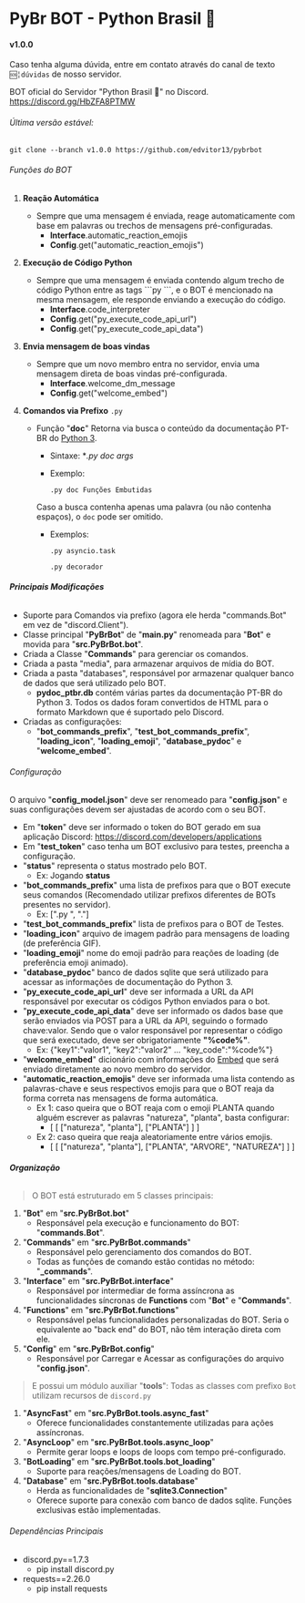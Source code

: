 # PyBr BOT - Python Brasil 🐍

#### v1.0.0

Caso tenha alguma dúvida, entre em contato através do canal de texto `🆘╎dúvidas` de nosso servidor.

BOT oficial do Servidor "Python Brasil 🐍" no Discord. https://discord.gg/HbZFA8PTMW



###### Última versão estável:

```
git clone --branch v1.0.0 https://github.com/edvitor13/pybrbot
```



###### Funções do BOT

1. **Reação Automática**
   - Sempre que uma mensagem é enviada, reage automaticamente com base em palavras ou trechos de mensagens pré-configuradas.
      - **Interface**.automatic_reaction_emojis
      - **Config**.get("automatic_reaction_emojis")
   
2. **Execução de Código Python**
   - Sempre que uma mensagem é enviada contendo algum trecho de código Python entre as tags \```py \```, e o BOT é mencionado na mesma mensagem, ele responde enviando a execução do código.
      - **Interface**.code_interpreter
      - **Config**.get("py_execute_code_api_url")
      - **Config**.get("py_execute_code_api_data")

3. **Envia mensagem de boas vindas**
   - Sempre que um novo membro entra no servidor, envia uma mensagem direta de boas vindas pré-configurada.
      - **Interface**.welcome_dm_message
      - **Config**.get("welcome_embed")

4. **Comandos via Prefixo** `.py`
   
   - Função "**doc**"
      Retorna via busca o conteúdo da documentação PT-BR do [Python 3](https://docs.python.org/pt-br/3/).
      
      - Sintaxe: **.py doc *args**
      
      - Exemplo: 
      
        ```
        .py doc Funções Embutidas
        ```
      
      Caso a busca contenha apenas uma palavra (ou não contenha espaços), o `doc` pode ser omitido.
      - Exemplos: 
      
        ```
        .py asyncio.task
        ```
      
        ```
        .py decorador
        ```
      
        
        

###### **Principais Modificações**

- Suporte para Comandos via prefixo (agora ele herda "commands.Bot" em vez de "discord.Client").
- Classe principal "**PyBrBot**" de "**main.py**" renomeada para "**Bot**" e movida para "**src.PyBrBot.bot**".
- Criada a Classe "**Commands**" para gerenciar os comandos.
- Criada a pasta "media", para armazenar arquivos de mídia do BOT.
- Criada a pasta "databases", responsável por armazenar qualquer banco de dados que será utilizado pelo BOT.
   - **pydoc_ptbr.db** contém várias partes da documentação PT-BR do Python 3. Todos os dados foram convertidos de HTML para o formato Markdown que é suportado pelo Discord.
- Criadas as configurações: 
  - "**bot_commands_prefix**", "**test_bot_commands_prefix**", "**loading_icon**", "**loading_emoji**", "**database_pydoc**" e "**welcome_embed**".



###### Configuração

O arquivo "**config_model.json**" deve ser renomeado para "**config.json**" e suas configurações devem ser ajustadas de acordo com o seu BOT.

- Em "**token**" deve ser informado o token do BOT gerado em sua aplicação Discord: https://discord.com/developers/applications
- Em "**test_token**" caso tenha um BOT exclusivo para testes, preencha a configuração.
- "**status**" representa o status mostrado pelo BOT. 
  - Ex: Jogando **status**
- "**bot_commands_prefix**" uma lista de prefixos para que o BOT execute seus comandos (Recomendado utilizar prefixos diferentes de BOTs presentes no servidor).
  - Ex: [".py ", "."]
- "**test_bot_commands_prefix**" lista de prefixos para o BOT de Testes.
- "**loading_icon**" arquivo de imagem padrão para mensagens de loading (de preferência  GIF).
- "**loading_emoji**" nome do emoji padrão para reações de loading (de preferência emoji animado).
- "**database_pydoc**" banco de dados sqlite que será utilizado para acessar as informações de documentação do Python 3.
- "**py_execute_code_api_url**" deve ser informada a URL da API responsável por executar os códigos Python enviados para o bot.
- "**py_execute_code_api_data**" deve ser informado os dados base que serão enviados via POST para a URL da API,  seguindo o formado chave:valor. Sendo que o valor responsável por representar o código que será executado, deve ser obrigatoriamente **"%code%"**.
  - Ex: {"key1":"valor1", "key2":"valor2" ... "key_code":"%code%"}
- "**welcome_embed**" dicionário com informações do [Embed](https://discordpy.readthedocs.io/en/stable/api.html?highlight=embed#discord.Embed) que será enviado diretamente ao novo membro do servidor. 
- "**automatic_reaction_emojis**" deve ser informada uma lista contendo as palavras-chave e seus respectivos emojis para que o BOT reaja da forma correta nas mensagens de forma automática.
  - Ex 1: caso queira que o BOT reaja com o emoji PLANTA quando alguém escrever as palavras "natureza", "planta", basta configurar:
    - [ [ ["natureza", "planta"],  ["PLANTA"] ] ]
  - Ex 2: caso queira que reaja aleatoriamente entre vários emojis.
    - [ [ ["natureza", "planta"],  ["PLANTA", "ARVORE", "NATUREZA"] ] ]



###### **Organização**

> O BOT está estruturado em 5 classes principais:

1. "**Bot**" em "**src.PyBrBot.bot**"
   - Responsável pela execução e funcionamento do BOT: "**commands.Bot**". 
2. "**Commands**" em "**src.PyBrBot.commands**"
   - Responsável pelo gerenciamento dos comandos do BOT.
   - Todas as funções de comando estão contidas no método: "**_commands**".
3. "**Interface**" em "**src.PyBrBot.interface**"
   - Responsável por intermediar de forma assíncrona as funcionalidades síncronas de **Functions** com "**Bot**" e "**Commands**".
4. "**Functions**" em "**src.PyBrBot.functions**"
   - Responsável pelas funcionalidades personalizadas do BOT. Seria o equivalente ao "back end" do BOT, não têm interação direta com ele.
5. "**Config**" em "**src.PyBrBot.config**"
   - Responsável por Carregar e Acessar as configurações do arquivo "**config.json**".

> E possui um módulo auxiliar "**tools**":
> Todas as classes com prefixo `Bot` utilizam recursos de `discord.py`

1. "**AsyncFast**" em "**src.PyBrBot.tools.async_fast**"
   - Oferece funcionalidades constantemente utilizadas para ações assíncronas. 
2. "**AsyncLoop**" em "**src.PyBrBot.tools.async_loop**"
   - Permite gerar loops e loops de loops com tempo pré-configurado.
3. "**BotLoading**" em "**src.PyBrBot.tools.bot_loading**"
   - Suporte para reações/mensagens de Loading do BOT.
4. "**Database**" em "**src.PyBrBot.tools.database**"
   - Herda as funcionalidades de "**sqlite3.Connection**"
   - Oferece suporte para conexão com banco de dados sqlite. Funções exclusivas estão implementadas.



###### Dependências Principais

- discord.py==1.7.3
  - pip install discord.py
- requests==2.26.0
  - pip install requests
